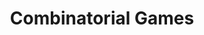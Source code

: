 ---
title: Combinatorial Games
url: https://gist.github.com/mvr/8081429
authors:
- Mitchell Riley
type: article
tags:
- combinatorics
- game theory
doHaskell-type: blog post
---